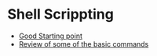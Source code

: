 # Shell Scrippting

* [Good Starting point](https://www.youtube.com/watch?v=uqHjc7hlqd0)
* [Review of some of the basic commands](https://www.youtube.com/watch?v=SwL1pzcru7I&list=PLI34jXby13kx401jRcNP4oDxM8Mo4Utcc)
